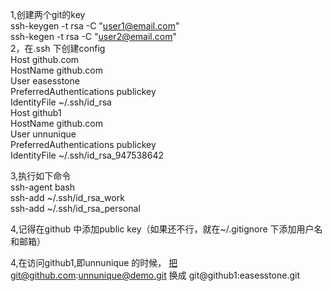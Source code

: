 1,创建两个git的key  
ssh-keygen -t rsa -C "user1@email.com"  
ssh-kegen -t rsa -C "user2@email.com"  
2，在.ssh 下创建config  
Host github.com  
    HostName github.com  
    User easesstone  
    PreferredAuthentications publickey  
    IdentityFile ~/.ssh/id_rsa  
Host github1  
    HostName github.com  
    User unnunique  
    PreferredAuthentications publickey  
    IdentityFile ~/.ssh/id_rsa_947538642  

3,执行如下命令  
ssh-agent bash  
ssh-add ~/.ssh/id_rsa_work  
ssh-add ~/.ssh/id_rsa_personal  

4,记得在github 中添加public key（如果还不行，就在~/.gitignore 下添加用户名和邮箱） 

4,在访问github1,即unnunique 的时候，
 把git@github.com:unnunique@demo.git 换成
 git@github1:easesstone.git
